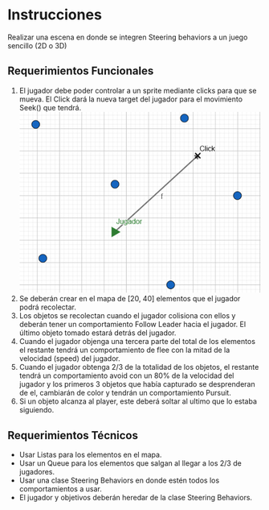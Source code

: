 # Instrucciones
Realizar una escena en donde se integren Steering behaviors a un juego sencillo (2D o 3D)

## Requerimientos Funcionales
1. El jugador debe poder controlar a un sprite mediante clicks para que se mueva. El Click dará la nueva target del jugador para el movimiento Seek() que tendrá.
![Image Text](https://github.com/Amerike-dev/InteligenciaArtificial/blob/stagging/Tareas/Tercer%20Tarea/Referencias/img1.png)
2. Se deberán crear en el mapa de [20, 40] elementos que el jugador podrá recolectar.
3. Los objetos se recolectan cuando el jugador colisiona con ellos y deberán tener un comportamiento Follow Leader hacia el jugador. El último objeto tomado estará detrás del jugador.
4. Cuando el jugador objenga una tercera parte del total de los elementos el restante tendrá un comportamiento de flee con la mitad de la velocidad (speed) del jugador.
5. Cuando el jugador obtenga 2/3 de la totalidad de los objetos, el restante tendrá un comportamiento avoid con un 80% de la velocidad del jugador y los primeros 3 objetos que había capturado se desprenderan de el, cambiarán de color y tendrán un comportamiento Pursuit.
6. Si un objeto alcanza al player, este deberá soltar al ultimo que lo estaba siguiendo.

## Requerimientos Técnicos
- Usar Listas para los elementos en el mapa.
- Usar un Queue para los elementos que salgan al llegar a los 2/3 de jugadores.
- Usar una clase Steering Behaviors en donde estén todos los comportamientos a usar. 
- El jugador y objetivos deberán heredar de la clase Steering Behaviors.
